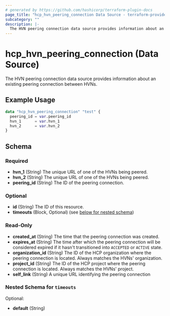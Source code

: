 ```yaml
---
# generated by https://github.com/hashicorp/terraform-plugin-docs
page_title: "hcp_hvn_peering_connection Data Source - terraform-provider-hcp"
subcategory: ""
description: |-
  The HVN peering connection data source provides information about an existing peering connection between HVNs.
---
```


# hcp_hvn_peering_connection (Data Source)

The HVN peering connection data source provides information about an existing peering connection between HVNs.

## Example Usage

```terraform
data "hcp_hvn_peering_connection" "test" {
  peering_id = var.peering_id
  hvn_1      = var.hvn_1
  hvn_2      = var.hvn_2
}
```

<!-- schema generated by tfplugindocs -->
## Schema

### Required

- **hvn_1** (String) The unique URL of one of the HVNs being peered.
- **hvn_2** (String) The unique URL of one of the HVNs being peered.
- **peering_id** (String) The ID of the peering connection.

### Optional

- **id** (String) The ID of this resource.
- **timeouts** (Block, Optional) (see [below for nested schema](#nestedblock--timeouts))

### Read-Only

- **created_at** (String) The time that the peering connection was created.
- **expires_at** (String) The time after which the peering connection will be considered expired if it hasn't transitioned into `ACCEPTED` or `ACTIVE` state.
- **organization_id** (String) The ID of the HCP organization where the peering connection is located. Always matches the HVNs' organization.
- **project_id** (String) The ID of the HCP project where the peering connection is located. Always matches the HVNs' project.
- **self_link** (String) A unique URL identifying the peering connection

<a id="nestedblock--timeouts"></a>
### Nested Schema for `timeouts`

Optional:

- **default** (String)


